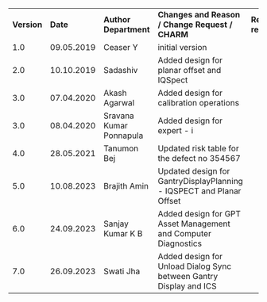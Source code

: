 <!-- History -->

|             |            |                         |                                                                      |                   |
| ----------- | ---------- | ----------------------- | -------------------------------------------------------------------- | ----------------- |
| **Version** | **Date**   | **Author Department**   | **Changes and Reason / Change Request / CHARM**                      | **Review-report** |
| 1.0         | 09.05.2019 | Ceaser Y                | initial version                                                      |                   |
| 2.0         | 10.10.2019 | Sadashiv                | Added design for planar offset and IQSpect                           |                   |
| 3.0         | 07.04.2020 | Akash Agarwal           | Added design for calibration operations                              |                   |
| 3.0         | 08.04.2020 | Sravana Kumar Ponnapula | Added design for expert - i                                          |                   |
| 4.0         | 28.05.2021 | Tanumon Bej             | Updated risk table for the defect no 354567                          |                   |
| 5.0         | 10.08.2023 | Brajith Amin            | Updated design for GantryDisplayPlanning - IQSPECT and Planar Offset |                   |
| 6.0         | 24.09.2023 | Sanjay Kumar K B        | Added design for GPT Asset Management and Computer Diagnostics       |                   |
| 7.0         | 26.09.2023 | Swati Jha               | Added design for Unload Dialog Sync between Gantry Display and ICS   |                   |

